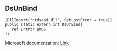 ## DsUnBind

```
[DllImport("ntdsapi.dll", SetLastError = true)]
public static extern int DsUnBind(
   ref IntPtr phDS
);
```

Microsoft documentation: [Link](https://learn.microsoft.com/en-us/windows/win32/api/ntdsapi/nf-ntdsapi-dsunbinda)

